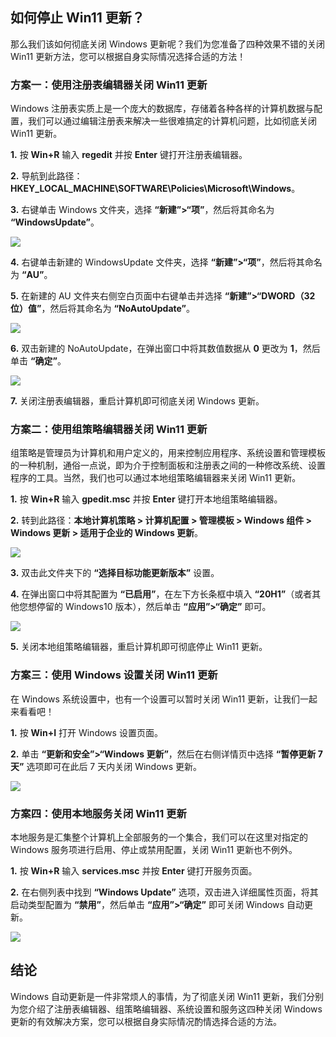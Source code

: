如何停止 Win11 更新？
--------------

那么我们该如何彻底关闭 Windows 更新呢？我们为您准备了四种效果不错的关闭 Win11 更新方法，您可以根据自身实际情况选择合适的方法！

### 方案一：使用注册表编辑器关闭 Win11 更新

Windows 注册表实质上是一个庞大的数据库，存储着各种各样的计算机数据与配置，我们可以通过编辑注册表来解决一些很难搞定的计算机问题，比如彻底关闭 Win11 更新。

**1.** 按 **Win+R** 输入 **regedit** 并按 **Enter** 键打开注册表编辑器。

**2.** 导航到此路径：**HKEY_LOCAL_MACHINE\SOFTWARE\Policies\Microsoft\Windows**。

**3.** 右键单击 Windows 文件夹，选择 **“新建”>“项”**，然后将其命名为 **“WindowsUpdate”**。

 [![](https://www.disktool.cn/0/666/1/193.png)](https://www.disktool.cn/0/666/1/193.png) 

**4.** 右键单击新建的 WindowsUpdate 文件夹，选择 **“新建”>“项”**，然后将其命名为 **“AU”**。

**5.** 在新建的 AU 文件夹右侧空白页面中右键单击并选择 **“新建”>“DWORD（32 位）值”**，然后将其命名为 **“NoAutoUpdate”**。

 [![](https://www.disktool.cn/0/666/1/194.png)](https://www.disktool.cn/0/666/1/194.png) 

**6.** 双击新建的 NoAutoUpdate，在弹出窗口中将其数值数据从 **0** 更改为 **1**，然后单击 **“确定”**。

 [![](https://www.disktool.cn/0/666/1/195.png)](https://www.disktool.cn/0/666/1/195.png) 

**7.** 关闭注册表编辑器，重启计算机即可彻底关闭 Windows 更新。

### 方案二：使用组策略编辑器关闭 Win11 更新

组策略是管理员为计算机和用户定义的，用来控制应用程序、系统设置和管理模板的一种机制，通俗一点说，即为介于控制面板和注册表之间的一种修改系统、设置程序的工具。当然，我们也可以通过本地组策略编辑器来关闭 Win11 更新。

**1.** 按 **Win+R** 输入 **gpedit.msc** 并按 **Enter** 键打开本地组策略编辑器。

**2.** 转到此路径：**本地计算机策略 > 计算机配置 > 管理模板 > Windows 组件 > Windows 更新 > 适用于企业的 Windows 更新**。

 [![](https://www.disktool.cn/0/666/1/196.png)](https://www.disktool.cn/0/666/1/196.png) 

**3.** 双击此文件夹下的 **“选择目标功能更新版本”** 设置。

**4.** 在弹出窗口中将其配置为 **“已启用”**，在左下方长条框中填入 **“20H1”**（或者其他您想停留的 Windows10 版本），然后单击 **“应用”>“确定”** 即可。

 [![](https://www.disktool.cn/0/666/1/197.png)](https://www.disktool.cn/0/666/1/197.png) 

**5.** 关闭本地组策略编辑器，重启计算机即可彻底停止 Win11 更新。

### 方案三：使用 Windows 设置关闭 Win11 更新

在 Windows 系统设置中，也有一个设置可以暂时关闭 Win11 更新，让我们一起来看看吧！

**1.** 按 **Win+I** 打开 Windows 设置页面。

**2.** 单击 **“更新和安全”>“Windows 更新”**，然后在右侧详情页中选择 **“暂停更新 7 天”** 选项即可在此后 7 天内关闭 Windows 更新。

 [![](https://www.disktool.cn/0/666/1/198.png)](https://www.disktool.cn/0/666/1/198.png) 

### 方案四：使用本地服务关闭 Win11 更新

本地服务是汇集整个计算机上全部服务的一个集合，我们可以在这里对指定的 Windows 服务项进行启用、停止或禁用配置，关闭 Win11 更新也不例外。

**1.** 按 **Win+R** 输入 **services.msc** 并按 **Enter** 键打开服务页面。

**2.** 在右侧列表中找到 **“Windows Update”** 选项，双击进入详细属性页面，将其启动类型配置为 **“禁用”**，然后单击 **“应用”>“确定”** 即可关闭 Windows 自动更新。

 [![](https://www.disktool.cn/0/666/1/199.png)](https://www.disktool.cn/0/666/1/199.png) 

结论
--

Windows 自动更新是一件非常烦人的事情，为了彻底关闭 Win11 更新，我们分别为您介绍了注册表编辑器、组策略编辑器、系统设置和服务这四种关闭 Windows 更新的有效解决方案，您可以根据自身实际情况酌情选择合适的方法。